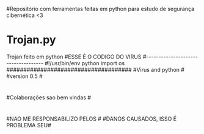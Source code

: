 
#Repositório com ferramentas feitas em python para estudo de segurança cibernética <3


# Trojan.py
Trojan feito em python
#ESSE É O CODIGO DO VIRUS
#------------------------------------
#!/usr/bin/env python
import os 
#####################################
#Virus and python                   #
#version 0.5                        #
#                                   #
#Colaborações sao bem vindas        #
#                     #
#                     #
#NAO ME RESPONSABILIZO PELOS        #
#DANOS CAUSADOS, ISSO É PROBLEMA SEU#
